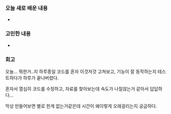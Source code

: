 ### 오늘 새로 배운 내용
* 

### 고민한 내용
* 

### 회고
오늘... 뭐한거..지 하루종일 코드를 혼자 이것저것 고쳐보고, 기능이 잘 동작하는지 테스트하다가 하루가 끝나버렸다.

혼자서 열심히 코드를 수정하고, 자료를 찾아보는데 속도가 나질않는거 같아서 답답하다...

막상 만들어보면 별로 한게 없는거같은데 시간이 왜이렇게 오래걸리는지 궁금하다.